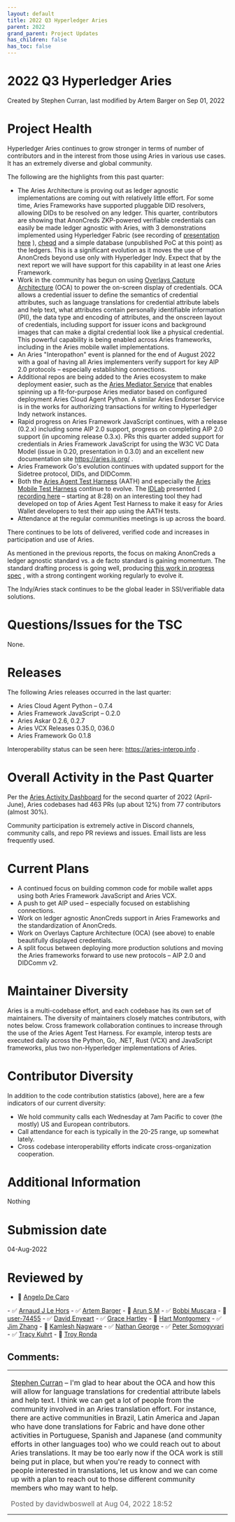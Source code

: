 ```yaml
---
layout: default
title: 2022 Q3 Hyperledger Aries
parent: 2022
grand_parent: Project Updates
has_children: false
has_toc: false
---
```


# 2022 Q3 Hyperledger Aries

Created by Stephen Curran, last modified by Artem Barger on Sep 01, 2022

# Project Health

Hyperledger Aries continues to grow stronger in terms of number of
contributors and in the interest from those using Aries in various use
cases. It has an extremely diverse and global community.

The following are the highlights from this past quarter:

-   The Aries Architecture is proving out as ledger agnostic
implementations are coming out with relatively little effort. For
some time, Aries Frameworks have supported pluggable DID resolvers,
allowing DIDs to be resolved on any ledger.  This quarter,
contributors are showing that AnonCreds ZKP-powered verifiable
credentials can easily be made ledger agnostic with Aries, with 3
demonstrations implemented using Hyperledger Fabric (see recording
of <a
href="https://wiki.hyperledger.org/download/attachments/71698768/video1974150021.mp4?api=v2"
rel="nofollow">presentation here</a> ),
<a href="https://cheqd.io" class="external-link"
rel="nofollow">cheqd</a> and a simple database (unpublished PoC at
this point) as the ledgers. This is a significant evolution as it
moves the use of AnonCreds beyond use only with Hyperledger Indy.
Expect that by the next report we will have support for this
capability in at least one Aries Framework.
-   Work in the community has begun on using
<a href="https://oca.colossi.network/" class="external-link"
rel="nofollow">Overlays Capture Architecture</a> (OCA) to power the
on-screen display of credentials. OCA allows a credential issuer to
define the semantics of credential attributes, such as language
translations for credential attribute labels and help text, what
attributes contain personally identifiable information (PII), the
data type and encoding of attributes, and the onscreen layout of
credentials, including support for issuer icons and background
images that can make a digital credential look like a physical
credential. This powerful capability is being enabled across Aries
frameworks, including in the Aries mobile wallet implementations.
-   An Aries "Interopathon" event is planned for the end of August 2022
with a goal of having all Aries implementers verify support for key
AIP 2.0 protocols – especially establishing connections.
-   Additional repos are being added to the Aries ecosystem to make
deployment easier, such as the
<a href="https://github.com/hyperledger/aries-mediator-service"
class="external-link" rel="nofollow">Aries Mediator Service</a> that
enables spinning up a fit-for-purpose Aries mediator based on
configured deployment Aries Cloud Agent Python. A similar Aries
Endorser Service is in the works for authorizing transactions for
writing to Hyperledger Indy network instances.
-   Rapid progress on Aries Framework JavaScript continues, with a
release (0.2.x) including some AIP 2.0 support, progress on
completing AIP 2.0 support (in upcoming release 0.3.x). PRs this
quarter added support for credentials in Aries Framework JavaScript
for using the W3C VC Data Model (issue in 0.20, presentation in
0.3.0) and an excellent new documentation site 
<a href="https://aries.js.org/" class="external-link"
rel="nofollow">https://aries.js.org/</a> .
-   <span style="letter-spacing: 0.0px;">Aries Framework Go's evolution
continues with updated support for the Sidetree protocol, DIDs, and
DIDComm. </span>
-   <span style="letter-spacing: 0.0px;">Both the  </span>
<a href="https://aries-interop.info/" class="external-link"
rel="nofollow" style="letter-spacing: 0.0px;">Aries Agent Test
Harness</a> <span style="letter-spacing: 0.0px;"> (AATH) and
especially the  </span>
<a href="https://github.com/hyperledger/aries-mobile-test-harness"
class="external-link" rel="nofollow"
style="letter-spacing: 0.0px;">Aries Mobile Test Harness</a> <span style="letter-spacing: 0.0px;"> continue to evolve. The
<a href="https://www.idlab.org/en/" class="external-link"
rel="nofollow">IDLab</a> presented ( <a
href="https://wiki.hyperledger.org/display/ARIES/2022-07-13+Aries+Working+Group+Call?preview=/71698196/71698287/20220713%20Aries%20Working%20Group%20Call%20Recording.mp4"
rel="nofollow">recording here</a> – starting at 8:28) on an
interesting tool they had developed on top of Aries Agent Test
Harness to make it easy for Aries Wallet developers to test their
app using the AATH tests. </span>
-   Attendance at the regular communities meetings is up across the
board.

There continues to be lots of delivered, verified code and increases in
participation and use of Aries.

As mentioned in the previous reports, the focus on making AnonCreds a
ledger agnostic standard vs. a de facto standard is gaining momentum.
The standard drafting process is going well, producing
<a href="https://anoncreds-wg.github.io/anoncreds-spec/"
class="external-link" rel="nofollow">this work in progress spec</a> ,
with a strong contingent working regularly to evolve it.

The Indy/Aries stack continues to be the global leader in SSI/verifiable
data solutions.

# Questions/Issues for the TSC

None.

# Releases

The following Aries releases occurred in the last quarter:

-   Aries Cloud Agent Python – 0.7.4
-   Aries Framework JavaScript – 0.2.0
-   Aries Askar 0.2.6, 0.2.7
-   Aries VCX Releases 0.35.0, 036.0
-   Aries Framework Go 0.1.8

Interoperability status can be seen here: 
<a href="https://aries-interop.info" class="external-link"
rel="nofollow">https://aries-interop.info</a> . 

# Overall Activity in the Past Quarter

Per the  <a
href="https://insights.lfx.linuxfoundation.org/projects/hyperledger%2Faries/dashboard;subTab=technical?time=%7B%22from%22:%222022-04-01T07:00:00.000Z%22,%22type%22:%22absolute%22,%22to%22:%222022-06-30T07:00:00.000Z%22%7D"
class="external-link" rel="nofollow">Aries Activity Dashboard</a> for
the second quarter of 2022 (April-June), Aries codebases had 463 PRs (up
about 12%) from 77 contributors (almost 30%).

Community participation is extremely active in Discord channels,
community calls, and repo PR reviews and issues. Email lists are less
frequently used.

# Current Plans

-   A continued focus on building common code for mobile wallet apps
using both Aries Framework JavaScript and Aries VCX.
-   A push to get AIP used – especially focused on establishing
connections.
-   Work on ledger agnostic AnonCreds support in Aries Frameworks and
the standardization of AnonCreds. 
-   Work on Overlays Capture Architecture (OCA) (see above) to enable
beautifully displayed credentials.
-   A split focus between deploying more production solutions and moving
the Aries frameworks forward to use new protocols – AIP 2.0 and
DIDComm v2.

# Maintainer Diversity

Aries is a multi-codebase effort, and each codebase has its own set of
maintainers. The diversity of maintainers closely matches contributors,
with notes below.  Cross framework collaboration continues to increase
through the use of the Aries Agent Test Harness. For example, interop
tests are executed daily across the Python, Go, .NET, Rust (VCX) and
JavaScript frameworks, plus two non-Hyperledger implementations of
Aries.

# Contributor Diversity

In addition to the code contribution statistics (above), here are a few
indicators of our current diversity:

-   We hold community calls each Wednesday at 7am Pacific to cover (the
mostly) US and European contributors.
-   Call attendance for each is typically in the 20-25 range, up
somewhat lately. 
-   Cross codebase interoperability efforts indicate cross-organization
cooperation.

# Additional Information

Nothing

# Submission date

04-Aug-2022

# Reviewed by

-   🔲 <span class="placeholder-inline-tasks">
<a href="https://wiki.hyperledger.org/display/~angelo.decaro"
class="confluence-userlink user-mention" data-username="angelo.decaro"
data-linked-resource-id="16327529" data-linked-resource-version="1"
data-linked-resource-type="userinfo"
data-base-url="https://wiki.hyperledger.org">Angelo De Caro</a>
</span>
-   ✅ <span class="placeholder-inline-tasks">
<a href="https://wiki.hyperledger.org/display/~lehors"
class="confluence-userlink user-mention" data-username="lehors"
data-linked-resource-id="2394240" data-linked-resource-version="1"
data-linked-resource-type="userinfo"
data-base-url="https://wiki.hyperledger.org">Arnaud J Le Hors</a>
</span>
-   ✅ <span class="placeholder-inline-tasks">
<a href="https://wiki.hyperledger.org/display/~C0rWin"
class="confluence-userlink user-mention" data-username="C0rWin"
data-linked-resource-id="13865321" data-linked-resource-version="1"
data-linked-resource-type="userinfo"
data-base-url="https://wiki.hyperledger.org">Artem Barger</a>
</span>
-   🔲 <span class="placeholder-inline-tasks">
<a href="https://wiki.hyperledger.org/display/~arsulegai"
class="confluence-userlink user-mention" data-username="arsulegai"
data-linked-resource-id="6427759" data-linked-resource-version="2"
data-linked-resource-type="userinfo"
data-base-url="https://wiki.hyperledger.org">Arun S M</a> </span>
-   ✅ <span class="placeholder-inline-tasks">
<a href="https://wiki.hyperledger.org/display/~Bobbijn"
class="confluence-userlink user-mention" data-username="Bobbijn"
data-linked-resource-id="2393198" data-linked-resource-version="2"
data-linked-resource-type="userinfo"
data-base-url="https://wiki.hyperledger.org">Bobbi Muscara</a>
</span>
-   🔲 <span class="placeholder-inline-tasks"> <a
href="https://wiki.hyperledger.org/display/~8a9ebdad74c3ca030175df13fdb500d7"
class="confluence-userlink user-mention"
data-username="8a9ebdad74c3ca030175df13fdb500d7"
data-linked-resource-id="62239223" data-linked-resource-version="1"
data-linked-resource-type="userinfo"
data-base-url="https://wiki.hyperledger.org">user-74455</a> </span>
-   ✅ <span class="placeholder-inline-tasks">
<a href="https://wiki.hyperledger.org/display/~denyeart"
class="confluence-userlink user-mention" data-username="denyeart"
data-linked-resource-id="2392864" data-linked-resource-version="1"
data-linked-resource-type="userinfo"
data-base-url="https://wiki.hyperledger.org">David Enyeart</a>
</span>
-   ✅ <span class="placeholder-inline-tasks">
<a href="https://wiki.hyperledger.org/display/~grace.hartley"
class="confluence-userlink user-mention" data-username="grace.hartley"
data-linked-resource-id="16324128" data-linked-resource-version="1"
data-linked-resource-type="userinfo"
data-base-url="https://wiki.hyperledger.org">Grace Hartley</a>
</span>
-   🔲 <span class="placeholder-inline-tasks">
<a href="https://wiki.hyperledger.org/display/~hartm"
class="confluence-userlink user-mention" data-username="hartm"
data-linked-resource-id="6422922" data-linked-resource-version="1"
data-linked-resource-type="userinfo"
data-base-url="https://wiki.hyperledger.org">Hart Montgomery</a>
</span>
-   ✅ <span class="placeholder-inline-tasks">
<a href="https://wiki.hyperledger.org/display/~jimthematrix"
class="confluence-userlink user-mention" data-username="jimthematrix"
data-linked-resource-id="58854075" data-linked-resource-version="1"
data-linked-resource-type="userinfo"
data-base-url="https://wiki.hyperledger.org">Jim Zhang</a> </span>
-   🔲 <span class="placeholder-inline-tasks">
<a href="https://wiki.hyperledger.org/display/~knagware"
class="confluence-userlink user-mention" data-username="knagware"
data-linked-resource-id="41590145" data-linked-resource-version="1"
data-linked-resource-type="userinfo"
data-base-url="https://wiki.hyperledger.org">Kamlesh Nagware</a>
</span>
-   ✅ <span class="placeholder-inline-tasks">
<a href="https://wiki.hyperledger.org/display/~nage"
class="confluence-userlink user-mention" data-username="nage"
data-linked-resource-id="2393038" data-linked-resource-version="1"
data-linked-resource-type="userinfo"
data-base-url="https://wiki.hyperledger.org">Nathan George</a>
</span>
-   ✅ <span class="placeholder-inline-tasks">
<a href="https://wiki.hyperledger.org/display/~gl7doqu97svck56tzyjzzhxj"
class="confluence-userlink user-mention"
data-username="gl7doqu97svck56tzyjzzhxj"
data-linked-resource-id="24779271" data-linked-resource-version="1"
data-linked-resource-type="userinfo"
data-base-url="https://wiki.hyperledger.org">Peter Somogyvari</a>
</span>
-   ✅ <a href="https://wiki.hyperledger.org/display/~tkuhrt"
class="confluence-userlink user-mention" data-username="tkuhrt"
data-linked-resource-id="1180151" data-linked-resource-version="2"
data-linked-resource-type="userinfo"
data-base-url="https://wiki.hyperledger.org">Tracy Kuhrt</a>
-   🔲 <a href="https://wiki.hyperledger.org/display/~troyronda"
class="confluence-userlink user-mention" data-username="troyronda"
data-linked-resource-id="9110618" data-linked-resource-version="2"
data-linked-resource-type="userinfo"
data-base-url="https://wiki.hyperledger.org">Troy Ronda</a>

## Comments:

<table data-border="0" width="100%">
<colgroup>
<col style="width: 100%" />
</colgroup>
<tbody>
<tr class="odd">
<td><span id="comment-71699416"></span>
<p><a href="https://wiki.hyperledger.org/display/~swcurran"
class="confluence-userlink user-mention" data-username="swcurran"
data-linked-resource-id="5505331" data-linked-resource-version="2"
data-linked-resource-type="userinfo"
data-base-url="https://wiki.hyperledger.org">Stephen Curran</a> – I'm
glad to hear about the OCA and how this will allow for language
translations for credential attribute labels and help text.  I think we
can get a lot of people from the community involved in an Aries
translation effort.  For instance, there are active communities in
Brazil, Latin America and Japan who have done translations for Fabric
and have done other activities in Portuguese, Spanish and Japanese (and
community efforts in other languages too) who we could reach out to
about Aries translations.  It may be too early now if the OCA work is
still being put in place, but when you're ready to connect with people
interested in translations, let us know and we can come up with a plan
to reach out to those different community members who may want to
help.</p>
<div class="smallfont" data-align="left" style="color: #666666; width: 98%; margin-bottom: 10px;">
Posted by davidwboswell at Aug 04, 2022 18:52
</div></td>
</tr>
</tbody>
</table>




